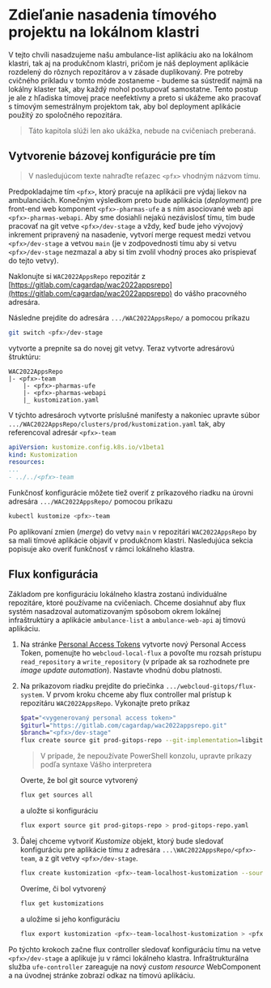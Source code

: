 # Zdieľanie nasadenia tímového projektu na lokálnom klastri

V tejto chvíli nasadzujeme našu ambulance-list aplikáciu ako na lokálnom klastri, tak aj na produkčnom klastri, pričom je náš deployment aplikácie rozdelený do rôznych repozitárov a v zásade duplikovaný. Pre potreby cvičného príkladu v tomto móde zostaneme - budeme sa sústrediť najmä na lokálny klaster tak, aby každý mohol postupovať samostatne. Tento postup je ale z hľadiska tímovej prace neefektívny a preto si ukážeme ako pracovať s tímovým semestrálnym projektom tak, aby bol deployment aplikácie použitý zo spoločného repozitára.

>Táto kapitola slúži len ako ukážka, nebude na cvičeniach preberaná.

## Vytvorenie bázovej konfigurácie pre tím

> V nasledujúcom texte nahraďte reťazec `<pfx>` vhodným názvom tímu.

Predpokladajme tím `<pfx>`, ktorý pracuje na aplikácii pre výdaj liekov na ambulanciách. Konečným výsledkom preto bude aplikácia (_deployment_) pre front-end web komponent `<pfx>-pharmas-ufe` a s ním asociované web api `<pfx>-pharmas-webapi`. Aby sme dosiahli nejakú nezávislosť tímu, tím bude pracovať na git vetve `<pfx>/dev-stage` a vždy, keď bude jeho vývojový inkrement pripravený na nasadenie, vytvorí merge request medzi vetvou `<pfx>/dev-stage` a vetvou `main` (je v zodpovednosti tímu aby si vetvu `<pfx>/dev-stage` nezmazal a aby si tím zvolil vhodný proces ako prispievať do tejto vetvy).

Naklonujte si `WAC2022AppsRepo` repozitár z [https://gitlab.com/cagardap/wac2022appsrepo](https://gitlab.com/cagardap/wac2022appsrepo) do vášho pracovného adresára.

Následne prejdite do adresára `.../WAC2022AppsRepo/` a pomocou príkazu

```sh
git switch <pfx>/dev-stage
```

vytvorte a prepnite sa do novej git vetvy. Teraz vytvorte adresárovú štruktúru:

```plain
WAC2022AppsRepo
|- <pfx>-team
    |- <pfx>-pharmas-ufe
    |- <pfx>-pharmas-webapi
    |_ kustomization.yaml
```

V týchto adresároch vytvorte príslušné manifesty a nakoniec upravte súbor `.../WAC2022AppsRepo/clusters/prod/kustomization.yaml` tak, aby referencoval adresár `<pfx>-team`

```yaml
apiVersion: kustomize.config.k8s.io/v1beta1
kind: Kustomization
resources:
...
- ../../<pfx>-team
```

Funkčnosť konfigurácie môžete tiež overiť z príkazového riadku na úrovni adresára `.../WAC2022AppsRepo/` pomocou príkazu

```sh
kubectl kustomize <pfx>-team
```

Po aplikovaní zmien (_merge_)  do vetvy `main` v repozitári `WAC2022AppsRepo` by sa mali tímové aplikácie objaviť v produkčnom klastri. Nasledujúca sekcia popisuje ako overiť funkčnosť v rámci lokálneho klastra.

## Flux konfigurácia

Základom pre konfiguráciu lokálneho klastra zostanú individuálne repozitáre, ktoré používame na cvičeniach. Chceme dosiahnuť aby flux systém nasadzoval automatizovaným spôsobom okrem lokálnej infraštruktúry a aplikácie `ambulance-list` a `ambulance-web-api` aj tímovú aplikáciu.

1. Na stránke [Personal Access Tokens](https://gitlab.com/-/profile/personal_access_tokens) vytvorte nový Personal Access Token, pomenujte ho `webcloud-local-flux` a povoľte mu rozsah prístupu `read_repository` a `write_repository` (v prípade ak sa rozhodnete pre _image update automation_). Nastavte vhodnú dobu platnosti.

2. Na príkazovom riadku prejdite do priečinka `.../webcloud-gitops/flux-system`. V prvom kroku chceme aby flux controller mal prístup k repozitáru `WAC2022AppsRepo`. Vykonajte preto príkaz

   ```sh
   $pat="<vygenerovaný personal access token>"
   $giturl="https://gitlab.com/cagardap/wac2022appsrepo.git"
   $branch="<pfx>/dev-stage"
   flux create source git prod-gitops-repo --git-implementation=libgit2 --url=$giturl --branch=$branch --username=git --password=$pat --interval=60s 
   ```

   > V prípade, že nepoužívate PowerShell konzolu, upravte príkazy podľa syntaxe Vášho interpretera

   Overte, že bol git source vytvorený

   ```sh
   flux get sources all
   ```

   a uložte si konfiguráciu

   ```sh
   flux export source git prod-gitops-repo > prod-gitops-repo.yaml
   ```

3. Ďalej chceme vytvoriť _Kustomize_ objekt, ktorý bude sledovať konfiguráciu pre aplikácie tímu z adresára `...\WAC2022AppsRepo/<pfx>-team`, a z git vetvy `<pfx>/dev-stage`.

   ```sh
   flux create kustomization <pfx>-team-localhost-kustomization --source=prod-gitops-repo --path="./ <pfx>-team" --prune=true --interval=40s
   ```

   Overíme, či bol vytvorený

   ```sh
   flux get kustomizations
   ```

   a uložíme si jeho konfiguráciu

   ```sh
   flux export kustomization <pfx>-team-localhost-kustomization > <pfx>-team-localhost-kustomization.yaml
   ```

Po týchto krokoch začne flux controller sledovať konfiguráciu tímu na vetve `<pfx>/dev-stage` a aplikuje ju v rámci lokálneho klastra. Infraštrukturálna služba `ufe-controller` zareaguje na nový _custom resource_ WebComponent a na úvodnej stránke zobrazí odkaz na tímovú aplikáciu.
